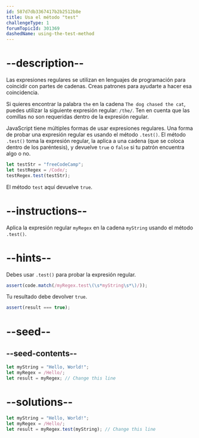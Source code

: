 ```yaml
---
id: 587d7db3367417b2b2512b8e
title: Usa el método "test"
challengeType: 1
forumTopicId: 301369
dashedName: using-the-test-method
---
```


# --description--

Las expresiones regulares se utilizan en lenguajes de programación para coincidir con partes de cadenas. Creas patrones para ayudarte a hacer esa coincidencia.

Si quieres encontrar la palabra `the` en la cadena `The dog chased the cat`, puedes utilizar la siguiente expresión regular: `/the/`. Ten en cuenta que las comillas no son requeridas dentro de la expresión regular.

JavaScript tiene múltiples formas de usar expresiones regulares. Una forma de probar una expresión regular es usando el método `.test()`. El método `.test()` toma la expresión regular, la aplica a una cadena (que se coloca dentro de los paréntesis), y devuelve `true` o `false` si tu patrón encuentra algo o no.

```js
let testStr = "freeCodeCamp";
let testRegex = /Code/;
testRegex.test(testStr);
```

El método `test` aquí devuelve `true`.

# --instructions--

Aplica la expresión regular `myRegex` en la cadena `myString` usando el método `.test()`.

# --hints--

Debes usar `.test()` para probar la expresión regular.

```js
assert(code.match(/myRegex.test\(\s*myString\s*\)/));
```

Tu resultado debe devolver `true`.

```js
assert(result === true);
```

# --seed--

## --seed-contents--

```js
let myString = "Hello, World!";
let myRegex = /Hello/;
let result = myRegex; // Change this line
```

# --solutions--

```js
let myString = "Hello, World!";
let myRegex = /Hello/;
let result = myRegex.test(myString); // Change this line
```
